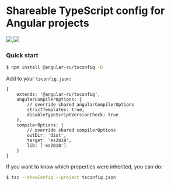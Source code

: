 # Shareable TypeScript config for Angular projects

<p>
  <a href="https://travis-ci.org/github/Angular-RU/angular-tsconfig">
    <img src="https://travis-ci.org/Angular-RU/angular-tsconfig.svg?branch=master" />
  </a>
  <a href="https://badge.fury.io/js/%40angular-ru%2Ftsconfig">
    <img src="https://badge.fury.io/js/%40angular-ru%2Ftsconfig.svg" />
  </a>
</p>

### Quick start

```bash
$ npm install @angular-ru/tsconfig -D
```

Add to your `tsconfig.json`:

```json5
{
    extends: '@angular-ru/tsconfig',
    angularCompilerOptions: {
        // override shared angularCompilerOptions
        strictTemplates: true,
        disableTypeScriptVersionCheck: true
    },
    compilerOptions: {
        // override shared compilerOptions
        outDir: 'dist',
        target: 'es2018',
        lib: ['es2018']
    }
}
```

If you want to know which properties were inherited, you can do:

```bash
$ tsc --showConfig --project tsconfig.json
```
